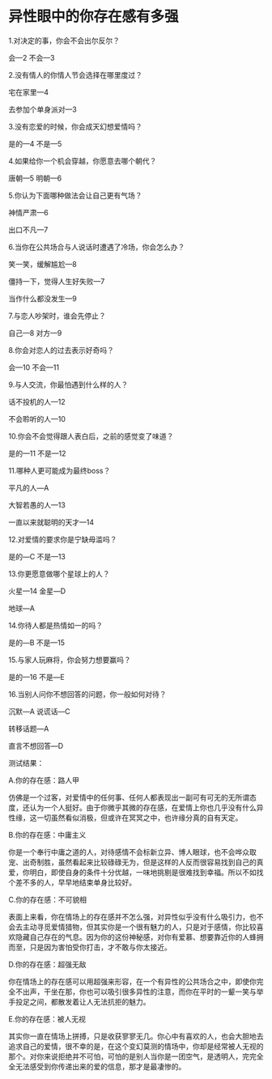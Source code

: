 # 异性眼中的你存在感有多强

1.对决定的事，你会不会出尔反尔？ 

会—2 不会—3 

2.没有情人的你情人节会选择在哪里度过？ 

宅在家里—4 

去参加个单身派对—3 

3.没有恋爱的时候，你会成天幻想爱情吗？ 

是的—4 不是—5 

4.如果给你一个机会穿越，你愿意去哪个朝代？ 

唐朝—5 明朝—6 

5.你认为下面哪种做法会让自己更有气场？ 

神情严肃—6 

出口不凡—7 

6.当你在公共场合与人说话时遭遇了冷场，你会怎么办？ 

笑一笑，缓解尴尬—8 

僵持一下，觉得人生好失败—7 

当作什么都没发生—9 

7.与恋人吵架时，谁会先停止？ 

自己—8 对方—9 

8.你会对恋人的过去表示好奇吗？ 

会—10 不会—11 

9.与人交流，你最怕遇到什么样的人？ 

话不投机的人—12 

不会聆听的人—10 

10.你会不会觉得跟人表白后，之前的感觉变了味道？ 

是的—11 不是—12 

11.哪种人更可能成为最终boss？ 

平凡的人—A 

大智若愚的人—13 

一直以来就聪明的天才—14 

12.对爱情的要求你是宁缺毋滥吗？ 

是的—C 不是—13 

13.你更愿意做哪个星球上的人？ 

火星—14 金星—D 

地球—A 

14.你待人都是热情如一的吗？ 

是的—B 不是—15 

15.与家人玩麻将，你会努力想要赢吗？ 

是的—16 不是—E 

16.当别人问你不想回答的问题，你一般如何对待？ 

沉默—A 说谎话—C 

转移话题—A 

直言不想回答—D 

测试结果： 

A.你的存在感：路人甲 

仿佛是一个过客，对爱情中的任何事、任何人都表现出一副可有可无的无所谓态度，还认为一个人挺好。由于你微乎其微的存在感，在爱情上你也几乎没有什么异性缘，这一切虽然看似消极，但或许在冥冥之中，也许缘分真的自有天定。 

B.你的存在感：中庸主义 

你是一个奉行中庸之道的人，对待感情不会标新立异、博人眼球，也不会哗众取宠、出奇制胜，虽然看起来比较碌碌无为，但是这样的人反而很容易找到自己的真爱，你明白，即使自身的条件十分优越，一味地挑剔是很难找到幸福。所以不如找个差不多的人，早早地结束单身比较好。 

C.你的存在感：不可貌相 

表面上来看，你在情场上的存在感并不怎么强，对异性似乎没有什么吸引力，也不会去主动寻觅爱情猎物，但其实你是一个很有魅力的人，只是对于感情，你比较喜欢隐藏自己存在的气息。因为你的这份神秘感，对你有爱慕、想要靠近你的人蜂拥而至，只是因为害怕受你打击，才不敢与你太接近。 

D.你的存在感：超强无敌 

你在情场上的存在感可以用超强来形容，在一个有异性的公共场合之中，即使你完全不出声，干坐在那，你也可以吸引很多异性的注意，而你在平时的一颦一笑与举手投足之间，都散发着让人无法抗拒的魅力。 

E.你的存在感：被人无视 

其实你一直在情场上拼搏，只是收获寥寥无几。你心中有喜欢的人，也会大胆地去追求自己的爱情，很不幸的是，在这个变幻莫测的情场中，你却是经常被人无视的那个。对你来说拒绝并不可怕，可怕的是别人当你是一团空气，是透明人，完完全全无法感受到你传递出来的爱的信息，那才是最凄惨的。
